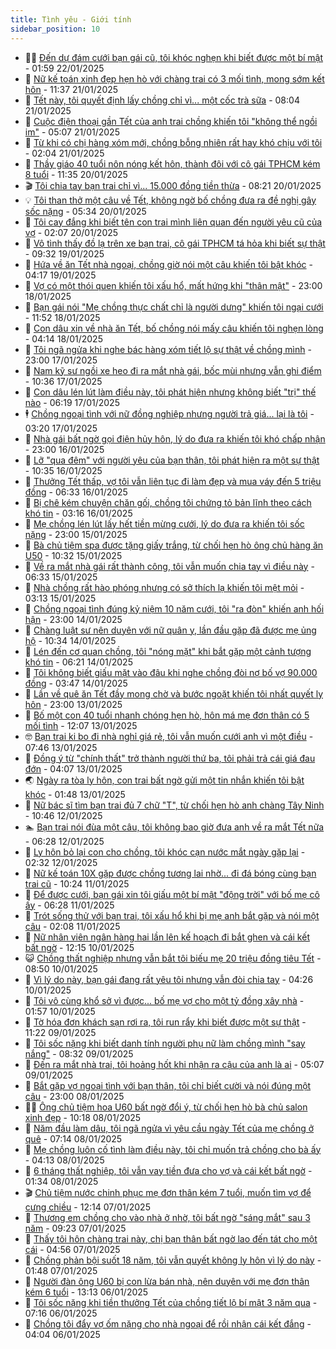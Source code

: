 ```yaml
---
title: Tình yêu - Giới tính
sidebar_position: 10
---
```


<!-- dantri-tinh-yeu-gioi-tinh:START -->
- 👨‍🏫 [Đến dự đám cưới bạn gái cũ, tôi khóc nghẹn khi biết được một bí mật](https://dantri.com.vn/tinh-yeu-gioi-tinh/den-du-dam-cuoi-ban-gai-cu-toi-khoc-nghen-khi-biet-duoc-mot-bi-mat-20250122085905162.htm) - 01:59 22/01/2025
- 🦣 [Nữ kế toán xinh đẹp hẹn hò với chàng trai có 3 mối tình, mong sớm kết hôn](https://dantri.com.vn/tinh-yeu-gioi-tinh/nu-ke-toan-xinh-dep-hen-ho-voi-chang-trai-co-3-moi-tinh-mong-som-ket-hon-20250120150238131.htm) - 11:37 21/01/2025
- 🔭 [Tết này, tôi quyết định lấy chồng chỉ vì... một cốc trà sữa](https://dantri.com.vn/tinh-yeu-gioi-tinh/tet-nay-toi-quyet-dinh-lay-chong-chi-vi-mot-coc-tra-sua-20250121122840323.htm) - 08:04 21/01/2025
- 🧐 [Cuộc điện thoại gần Tết của anh trai chồng khiến tôi &quot;không thể ngồi im&quot;](https://dantri.com.vn/tinh-yeu-gioi-tinh/cuoc-dien-thoai-gan-tet-cua-anh-trai-chong-khien-toi-khong-the-ngoi-im-20250120100818311.htm) - 05:07 21/01/2025
- 🫶 [Từ khi có chị hàng xóm mới, chồng bỗng nhiên rất hay khó chịu với tôi](https://dantri.com.vn/tinh-yeu-gioi-tinh/tu-khi-co-chi-hang-xom-moi-chong-bong-nhien-rat-hay-kho-chiu-voi-toi-20250119201607914.htm) - 02:04 21/01/2025
- 💃 [Thầy giáo 40 tuổi nôn nóng kết hôn, thành đôi với cô gái TPHCM kém 8 tuổi](https://dantri.com.vn/tinh-yeu-gioi-tinh/thay-giao-40-tuoi-non-nong-ket-hon-thanh-doi-voi-co-gai-tphcm-kem-8-tuoi-20250119111032805.htm) - 11:35 20/01/2025
- 🎬 [Tôi chia tay bạn trai chỉ vì... 15.000 đồng tiền thừa](https://dantri.com.vn/tinh-yeu-gioi-tinh/toi-chia-tay-ban-trai-chi-vi-15000-dong-tien-thua-20250120143927685.htm) - 08:21 20/01/2025
- 💡 [Tôi than thở một câu về Tết, không ngờ bố chồng đưa ra đề nghị gây sốc nặng](https://dantri.com.vn/tinh-yeu-gioi-tinh/toi-than-tho-mot-cau-ve-tet-khong-ngo-bo-chong-dua-ra-de-nghi-gay-soc-nang-20250119203948352.htm) - 05:34 20/01/2025
- 🙉 [Tôi cay đắng khi biết tên con trai mình liên quan đến người yêu cũ của vợ](https://dantri.com.vn/tinh-yeu-gioi-tinh/toi-cay-dang-khi-biet-ten-con-trai-minh-lien-quan-den-nguoi-yeu-cu-cua-vo-20250118222639549.htm) - 02:07 20/01/2025
- 🚦 [Vô tình thấy đồ lạ trên xe bạn trai, cô gái TPHCM tá hỏa khi biết sự thật](https://dantri.com.vn/tinh-yeu-gioi-tinh/vo-tinh-thay-do-la-tren-xe-ban-trai-co-gai-tphcm-ta-hoa-khi-biet-su-that-20250119102032742.htm) - 09:32 19/01/2025
- 🥸 [Hứa về ăn Tết nhà ngoại, chồng giờ nói một câu khiến tôi bật khóc](https://dantri.com.vn/tinh-yeu-gioi-tinh/hua-ve-an-tet-nha-ngoai-chong-gio-noi-mot-cau-khien-toi-bat-khoc-20250119105509912.htm) - 04:17 19/01/2025
- 🤡 [Vợ có một thói quen khiến tôi xấu hổ, mất hứng khi &quot;thân mật&quot;](https://dantri.com.vn/tinh-yeu-gioi-tinh/vo-co-mot-thoi-quen-khien-toi-xau-ho-mat-hung-khi-than-mat-20250119015837115.htm) - 23:00 18/01/2025
- 🦩 [Bạn gái nói &quot;Mẹ chồng thực chất chỉ là người dưng&quot; khiến tôi ngại cưới](https://dantri.com.vn/tinh-yeu-gioi-tinh/ban-gai-noi-me-chong-thuc-chat-chi-la-nguoi-dung-khien-toi-ngai-cuoi-20250117220142288.htm) - 11:52 18/01/2025
- 🤡 [Con dâu xin về nhà ăn Tết, bố chồng nói mấy câu khiến tôi nghẹn lòng](https://dantri.com.vn/tinh-yeu-gioi-tinh/con-dau-xin-ve-nha-an-tet-bo-chong-noi-may-cau-khien-toi-nghen-long-20250117235055170.htm) - 04:14 18/01/2025
- 🌊 [Tôi ngã ngửa khi nghe bác hàng xóm tiết lộ sự thật về chồng mình](https://dantri.com.vn/tinh-yeu-gioi-tinh/toi-nga-ngua-khi-nghe-bac-hang-xom-tiet-lo-su-that-ve-chong-minh-20250117215511939.htm) - 23:00 17/01/2025
- 🐘 [Nam kỹ sư ngồi xe heo đi ra mắt nhà gái, bốc mùi nhưng vẫn ghi điểm](https://dantri.com.vn/tinh-yeu-gioi-tinh/nam-ky-su-ngoi-xe-heo-di-ra-mat-nha-gai-boc-mui-nhung-van-ghi-diem-20250117023818554.htm) - 10:36 17/01/2025
- 🚀 [Con dâu lén lút làm điều này, tôi phát hiện nhưng không biết &quot;trị&quot; thế nào](https://dantri.com.vn/tinh-yeu-gioi-tinh/con-dau-len-lut-lam-dieu-nay-toi-phat-hien-nhung-khong-biet-tri-the-nao-20250117001129559.htm) - 06:19 17/01/2025
- 🕴 [Chồng ngoại tình với nữ đồng nghiệp nhưng người trả giá... lại là tôi](https://dantri.com.vn/tinh-yeu-gioi-tinh/chong-ngoai-tinh-voi-nu-dong-nghiep-nhung-nguoi-tra-gia-lai-la-toi-20250116235901899.htm) - 03:20 17/01/2025
- 🚀 [Nhà gái bất ngờ gọi điện hủy hôn, lý do đưa ra khiến tôi khó chấp nhận](https://dantri.com.vn/tinh-yeu-gioi-tinh/nha-gai-bat-ngo-goi-dien-huy-hon-ly-do-dua-ra-khien-toi-kho-chap-nhan-20250116101452024.htm) - 23:00 16/01/2025
- 👺 [Lỡ &quot;qua đêm&quot; với người yêu của bạn thân, tôi phát hiện ra một sự thật](https://dantri.com.vn/tinh-yeu-gioi-tinh/lo-qua-dem-voi-nguoi-yeu-cua-ban-than-toi-phat-hien-ra-mot-su-that-20250114200315275.htm) - 10:35 16/01/2025
- 💄 [Thưởng Tết thấp, vợ tôi vẫn liên tục đi làm đẹp và mua váy đến 5 triệu đồng](https://dantri.com.vn/tinh-yeu-gioi-tinh/thuong-tet-thap-vo-toi-van-lien-tuc-di-lam-dep-va-mua-vay-den-5-trieu-dong-20250115235703185.htm) - 06:33 16/01/2025
- 🌊 [Bị chê kém chuyện chăn gối, chồng tôi chứng tỏ bản lĩnh theo cách khó tin](https://dantri.com.vn/tinh-yeu-gioi-tinh/bi-che-kem-chuyen-chan-goi-chong-toi-chung-to-ban-linh-theo-cach-kho-tin-20250115232802882.htm) - 03:16 16/01/2025
- 🚦 [Mẹ chồng lén lút lấy hết tiền mừng cưới, lý do đưa ra khiến tôi sốc nặng](https://dantri.com.vn/tinh-yeu-gioi-tinh/me-chong-len-lut-lay-het-tien-mung-cuoi-ly-do-dua-ra-khien-toi-soc-nang-20250114170406596.htm) - 23:00 15/01/2025
- 👹 [Bà chủ tiệm spa được tặng giấy trắng, từ chối hẹn hò ông chủ hàng ăn U50](https://dantri.com.vn/tinh-yeu-gioi-tinh/ba-chu-tiem-spa-duoc-tang-giay-trang-tu-choi-hen-ho-ong-chu-hang-an-u50-20250115013545508.htm) - 10:32 15/01/2025
- 🚀 [Về ra mắt nhà gái rất thành công, tôi vẫn muốn chia tay vì điều này](https://dantri.com.vn/tinh-yeu-gioi-tinh/ve-ra-mat-nha-gai-rat-thanh-cong-toi-van-muon-chia-tay-vi-dieu-nay-20250114164913869.htm) - 06:33 15/01/2025
- 🌁 [Nhà chồng rất hào phóng nhưng có sở thích lạ khiến tôi mệt mỏi](https://dantri.com.vn/tinh-yeu-gioi-tinh/nha-chong-rat-hao-phong-nhung-co-so-thich-la-khien-toi-met-moi-20250114162202252.htm) - 03:13 15/01/2025
- 🧰 [Chồng ngoại tình đúng kỷ niệm 10 năm cưới, tôi &quot;ra đòn&quot; khiến anh hối hận](https://dantri.com.vn/tinh-yeu-gioi-tinh/chong-ngoai-tinh-dung-ky-niem-10-nam-cuoi-toi-ra-don-khien-anh-hoi-han-20250114153853851.htm) - 23:00 14/01/2025
- 🦅 [Chàng luật sư nên duyên với nữ quân y, lần đầu gặp đã được mẹ ủng hộ](https://dantri.com.vn/tinh-yeu-gioi-tinh/chang-luat-su-nen-duyen-voi-nu-quan-y-lan-dau-gap-da-duoc-me-ung-ho-20250114094837695.htm) - 10:34 14/01/2025
- 🌈 [Lén đến cơ quan chồng, tôi &quot;nóng mặt&quot; khi bắt gặp một cảnh tượng khó tin](https://dantri.com.vn/tinh-yeu-gioi-tinh/len-den-co-quan-chong-toi-nong-mat-khi-bat-gap-mot-canh-tuong-kho-tin-20250114125700939.htm) - 06:21 14/01/2025
- 🌋 [Tôi không biết giấu mặt vào đâu khi nghe chồng đòi nợ bố vợ 90.000 đồng](https://dantri.com.vn/tinh-yeu-gioi-tinh/toi-khong-biet-giau-mat-vao-dau-khi-nghe-chong-doi-no-bo-vo-90000-dong-20250114072834842.htm) - 03:47 14/01/2025
- 👺 [Lần về quê ăn Tết đầy mong chờ và bước ngoặt khiến tôi nhất quyết ly hôn](https://dantri.com.vn/tinh-yeu-gioi-tinh/lan-ve-que-an-tet-day-mong-cho-va-buoc-ngoat-khien-toi-nhat-quyet-ly-hon-20250112193350717.htm) - 23:00 13/01/2025
- 🎃 [Bố một con 40 tuổi nhanh chóng hẹn hò, hôn má mẹ đơn thân có 5 mối tình](https://dantri.com.vn/tinh-yeu-gioi-tinh/bo-mot-con-40-tuoi-nhanh-chong-hen-ho-hon-ma-me-don-than-co-5-moi-tinh-20250113130114112.htm) - 12:07 13/01/2025
- 🤓 [Bạn trai ki bo đi nhà nghỉ giá rẻ, tôi vẫn muốn cưới anh vì một điều](https://dantri.com.vn/tinh-yeu-gioi-tinh/ban-trai-ki-bo-di-nha-nghi-gia-re-toi-van-muon-cuoi-anh-vi-mot-dieu-20250113144150253.htm) - 07:46 13/01/2025
- 🤠 [Đồng ý từ &quot;chính thất&quot; trở thành người thứ ba, tôi phải trả cái giá đau đớn](https://dantri.com.vn/tinh-yeu-gioi-tinh/dong-y-tu-chinh-that-tro-thanh-nguoi-thu-ba-toi-phai-tra-cai-gia-dau-don-20250113110603842.htm) - 04:07 13/01/2025
- 🌏 [Ngày ra tòa ly hôn, con trai bất ngờ gửi một tin nhắn khiến tôi bật khóc](https://dantri.com.vn/tinh-yeu-gioi-tinh/ngay-ra-toa-ly-hon-con-trai-bat-ngo-gui-mot-tin-nhan-khien-toi-bat-khoc-20250112214418674.htm) - 01:48 13/01/2025
- 🚀 [Nữ bác sĩ tìm bạn trai đủ 7 chữ &quot;T&quot;, từ chối hẹn hò anh chàng Tây Ninh](https://dantri.com.vn/tinh-yeu-gioi-tinh/nu-bac-si-tim-ban-trai-du-7-chu-t-tu-choi-hen-ho-anh-chang-tay-ninh-20250112133918479.htm) - 10:46 12/01/2025
- 🏊 [Bạn trai nói đùa một câu, tôi không bao giờ đưa anh về ra mắt Tết nữa](https://dantri.com.vn/tinh-yeu-gioi-tinh/ban-trai-noi-dua-mot-cau-toi-khong-bao-gio-dua-anh-ve-ra-mat-tet-nua-20250112094343966.htm) - 06:28 12/01/2025
- 🦒 [Ly hôn bỏ lại con cho chồng, tôi khóc cạn nước mắt ngày gặp lại](https://dantri.com.vn/tinh-yeu-gioi-tinh/ly-hon-bo-lai-con-cho-chong-toi-khoc-can-nuoc-mat-ngay-gap-lai-20250112093156446.htm) - 02:32 12/01/2025
- 💂 [Nữ kế toán 10X gặp được chồng tương lai nhờ... đi đá bóng cùng bạn trai cũ](https://dantri.com.vn/tinh-yeu-gioi-tinh/nu-ke-toan-10x-gap-duoc-chong-tuong-lai-nho-di-da-bong-cung-ban-trai-cu-20250111080756641.htm) - 10:24 11/01/2025
- 💫 [Để được cưới, bạn gái xin tôi giấu một bí mật &quot;động trời&quot; với bố mẹ cô ấy](https://dantri.com.vn/tinh-yeu-gioi-tinh/de-duoc-cuoi-ban-gai-xin-toi-giau-mot-bi-mat-dong-troi-voi-bo-me-co-ay-20250111110803722.htm) - 06:28 11/01/2025
- 🧠 [Trót sống thử với bạn trai, tôi xấu hổ khi bị mẹ anh bắt gặp và nói một câu](https://dantri.com.vn/tinh-yeu-gioi-tinh/trot-song-thu-voi-ban-trai-toi-xau-ho-khi-bi-me-anh-bat-gap-va-noi-mot-cau-20250110191900619.htm) - 02:08 11/01/2025
- 🎡 [Nữ nhân viên ngân hàng hai lần lên kế hoạch đi bắt ghen và cái kết bất ngờ](https://dantri.com.vn/tinh-yeu-gioi-tinh/nu-nhan-vien-ngan-hang-hai-lan-len-ke-hoach-di-bat-ghen-va-cai-ket-bat-ngo-20250110110010875.htm) - 12:15 10/01/2025
- 😺 [Chồng thất nghiệp nhưng vẫn bắt tôi biếu mẹ 20 triệu đồng tiêu Tết](https://dantri.com.vn/tinh-yeu-gioi-tinh/chong-that-nghiep-nhung-van-bat-toi-bieu-me-20-trieu-dong-tieu-tet-20250110155008586.htm) - 08:50 10/01/2025
- 🥰 [Vì lý do này, bạn gái đang rất yêu tôi nhưng vẫn đòi chia tay](https://dantri.com.vn/tinh-yeu-gioi-tinh/vi-ly-do-nay-ban-gai-dang-rat-yeu-toi-nhung-van-doi-chia-tay-20250110091757499.htm) - 04:26 10/01/2025
- 🐲 [Tôi vô cùng khổ sở vì được... bố mẹ vợ cho một tỷ đồng xây nhà](https://dantri.com.vn/tinh-yeu-gioi-tinh/toi-vo-cung-kho-so-vi-duoc-bo-me-vo-cho-mot-ty-dong-xay-nha-20250109110336243.htm) - 01:57 10/01/2025
- 🌝 [Tờ hóa đơn khách sạn rơi ra, tôi run rẩy khi biết được một sự thật](https://dantri.com.vn/tinh-yeu-gioi-tinh/to-hoa-don-khach-san-roi-ra-toi-run-ray-khi-biet-duoc-mot-su-that-20250109162330788.htm) - 11:22 09/01/2025
- 🐲 [Tôi sốc nặng khi biết danh tính người phụ nữ làm chồng mình &quot;say nắng&quot;](https://dantri.com.vn/tinh-yeu-gioi-tinh/toi-soc-nang-khi-biet-danh-tinh-nguoi-phu-nu-lam-chong-minh-say-nang-20250109094547171.htm) - 08:32 09/01/2025
- 📝 [Đến ra mắt nhà trai, tôi hoảng hốt khi nhận ra cậu của anh là ai](https://dantri.com.vn/tinh-yeu-gioi-tinh/den-ra-mat-nha-trai-toi-hoang-hot-khi-nhan-ra-cau-cua-anh-la-ai-20250109120729508.htm) - 05:07 09/01/2025
- 🦏 [Bắt gặp vợ ngoại tình với bạn thân, tôi chỉ biết cười và nói đúng một câu](https://dantri.com.vn/tinh-yeu-gioi-tinh/bat-gap-vo-ngoai-tinh-voi-ban-than-toi-chi-biet-cuoi-va-noi-dung-mot-cau-20250108095900646.htm) - 23:00 08/01/2025
- 🧑‍🏫 [Ông chủ tiệm hoa U60 bất ngờ đổi ý, từ chối hẹn hò bà chủ salon xinh đẹp](https://dantri.com.vn/tinh-yeu-gioi-tinh/ong-chu-tiem-hoa-u60-bat-ngo-doi-y-tu-choi-hen-ho-ba-chu-salon-xinh-dep-20250108091146653.htm) - 10:18 08/01/2025
- 🦍 [Năm đầu làm dâu, tôi ngã ngửa vì yêu cầu ngày Tết của mẹ chồng ở quê](https://dantri.com.vn/tinh-yeu-gioi-tinh/nam-dau-lam-dau-toi-nga-ngua-vi-yeu-cau-ngay-tet-cua-me-chong-o-que-20250108102631944.htm) - 07:14 08/01/2025
- 🌋 [Mẹ chồng luôn cố tình làm điều này, tôi chỉ muốn trả chồng cho bà ấy](https://dantri.com.vn/tinh-yeu-gioi-tinh/me-chong-luon-co-tinh-lam-dieu-nay-toi-chi-muon-tra-chong-cho-ba-ay-20250108101149739.htm) - 04:13 08/01/2025
- 💯 [6 tháng thất nghiệp, tôi vẫn vay tiền đưa cho vợ và cái kết bất ngờ](https://dantri.com.vn/tinh-yeu-gioi-tinh/6-thang-that-nghiep-toi-van-vay-tien-dua-cho-vo-va-cai-ket-bat-ngo-20250108083417941.htm) - 01:34 08/01/2025
- 🎬 [Chủ tiệm nước chinh phục mẹ đơn thân kém 7 tuổi, muốn tìm vợ để cưng chiều](https://dantri.com.vn/tinh-yeu-gioi-tinh/chu-tiem-nuoc-chinh-phuc-me-don-than-kem-7-tuoi-muon-tim-vo-de-cung-chieu-20250107155313853.htm) - 12:14 07/01/2025
- 📝 [Thương em chồng cho vào nhà ở nhờ, tôi bất ngờ &quot;sáng mắt&quot; sau 3 năm](https://dantri.com.vn/tinh-yeu-gioi-tinh/thuong-em-chong-cho-vao-nha-o-nho-toi-bat-ngo-sang-mat-sau-3-nam-20250107162100287.htm) - 09:23 07/01/2025
- 🧐 [Thấy tôi hôn chàng trai này, chị bạn thân bất ngờ lao đến tát cho một cái](https://dantri.com.vn/tinh-yeu-gioi-tinh/thay-toi-hon-chang-trai-nay-chi-ban-than-bat-ngo-lao-den-tat-cho-mot-cai-20250103174551075.htm) - 04:56 07/01/2025
- 🤠 [Chồng phản bội suốt 18 năm, tôi vẫn quyết không ly hôn vì lý do này](https://dantri.com.vn/tinh-yeu-gioi-tinh/chong-phan-boi-suot-18-nam-toi-van-quyet-khong-ly-hon-vi-ly-do-nay-20250107015142006.htm) - 01:48 07/01/2025
- 💼 [Người đàn ông U60 bị con lừa bán nhà, nên duyên với mẹ đơn thân kém 6 tuổi](https://dantri.com.vn/tinh-yeu-gioi-tinh/nguoi-dan-ong-u60-bi-con-lua-ban-nha-nen-duyen-voi-me-don-than-kem-6-tuoi-20250106194346352.htm) - 13:13 06/01/2025
- 💪 [Tôi sốc nặng khi tiền thưởng Tết của chồng tiết lộ bí mật 3 năm qua](https://dantri.com.vn/tinh-yeu-gioi-tinh/toi-soc-nang-khi-tien-thuong-tet-cua-chong-tiet-lo-bi-mat-3-nam-qua-20250106141536390.htm) - 07:16 06/01/2025
- 💂 [Chồng tôi đẩy vợ ốm nặng cho nhà ngoại để rồi nhận cái kết đắng](https://dantri.com.vn/tinh-yeu-gioi-tinh/chong-toi-day-vo-om-nang-cho-nha-ngoai-de-roi-nhan-cai-ket-dang-20250106110336614.htm) - 04:04 06/01/2025<!-- dantri-tinh-yeu-gioi-tinh:END -->
